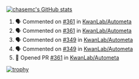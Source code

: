 [![chasemc's GitHub stats](https://github-readme-stats.vercel.app/api?username=chasemc)](https://github.com/anuraghazra/github-readme-stats)


<!--START_SECTION:activity-->
1. 🗣 Commented on [#361](https://github.com/KwanLab/Autometa/pull/361#issuecomment-2159461636) in [KwanLab/Autometa](https://github.com/KwanLab/Autometa)
2. 🗣 Commented on [#361](https://github.com/KwanLab/Autometa/pull/361#issuecomment-2159303297) in [KwanLab/Autometa](https://github.com/KwanLab/Autometa)
3. 🗣 Commented on [#349](https://github.com/KwanLab/Autometa/issues/349#issuecomment-2159302398) in [KwanLab/Autometa](https://github.com/KwanLab/Autometa)
4. 🗣 Commented on [#349](https://github.com/KwanLab/Autometa/issues/349#issuecomment-2159300766) in [KwanLab/Autometa](https://github.com/KwanLab/Autometa)
5. 💪 Opened PR [#361](https://github.com/KwanLab/Autometa/pull/361) in [KwanLab/Autometa](https://github.com/KwanLab/Autometa)
<!--END_SECTION:activity-->
[![trophy](https://github-profile-trophy.vercel.app/?username=chasemc)](https://github.com/ryo-ma/github-profile-trophy)

